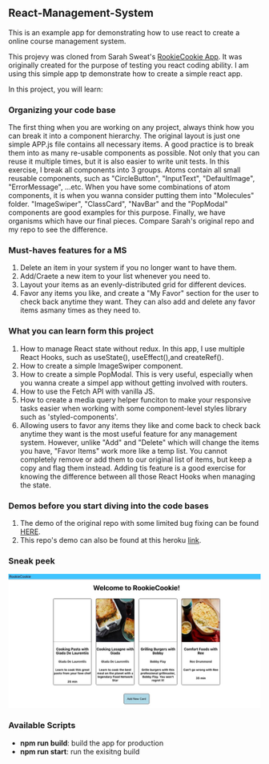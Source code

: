 ## React-Management-System
This is an example app for demonstrating how to use react to create a online course management system.

This projevy was cloned from Sarah Sweat's [RookieCookie App](https://github.com/sarahsweat/rookie-cookie). It was originally created for the purpose of testing you react coding ability. I am using this simple app tp demonstrate how to create a simple react app. 

In this project, you will learn:

### Organizing your code base
The first thing when you are working on any project, always think how you can break it into a component hierarchy. The original layout is just one simple APP.js file contains all necessary items. A good practice is to break them into as many re-usable components as possible. Not only that you can reuse it multiple times, but it is also easier to write unit tests. In this exercise, I break all components into 3 groups. Atoms contain all small reusable components, such as "CircleButton", "InputText", "DefaultImage", "ErrorMessage", ...etc. 
When you have some combinations of atom components, it is when you wanna consider putting them into "Molecules" folder. "ImageSwiper", "ClassCard", "NavBar" and the "PopModal" components are good examples for this purpose.
Finally, we have organisms which have our final pieces.
Compare Sarah's original repo and my repo to see the difference.

### Must-haves features for a MS
1. Delete an item in your system if you no longer want to have them.
2. Add/Craete a new item to your list whenever you need to.
3. Layout your items as an evenly-distributed grid for different devices.
4. Favor any items you like, and create a "My Favor" section for the user to check back anytime they want. They can also add and delete any favor items asmany times as they need to.

### What you can learn form this project
1. How to manage React state without redux. In this app, I use multiple React Hooks, such as useState(), useEffect(),and createRef().
2. How to create a simple ImageSwiper component.
3. How to create a simple PopModal. This is very useful, especially when you wanna create a simpel app without getting involved with routers.
4. How to use the Fetch API with vanilla JS.
5. How to create a media query helper funciton to make your responsive tasks easier when working with some component-level styles library such as 'styled-components'.
6. Allowing users to favor any items they like and come back to check back anytime they want is the most useful feature for any management system. However, unlike "Add" and "Delete" which will change the items you have, "Favor Items" work more like a temp list. You cannot completely remove or add them to our original list of items, but keep a copy and flag them instead. Adding tis feature is a good exercise for knowing the difference between all those React Hooks when managing the state.

### Demos before you start diving into the code bases
1. The demo of the original repo with some limited bug fixing can be found [HERE](https://react-management-system.herokuapp.com/).
2. This repo's demo can also be found at this heroku [link](https://react-management-system.herokuapp.com/).

### Sneak peek
<div align="left">
    <img src="/public/readme_01.jpg" >
</div>

### Available Scripts
<ul>
    <li><b>npm run build</b>: build the app for production</li>
    <li><b>npm run start</b>: run the exisitng build</li>
</ul>
